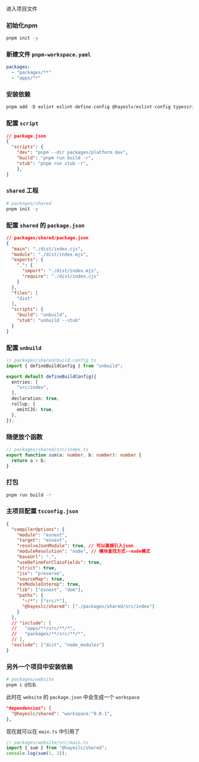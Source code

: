 进入项目文件



### 初始化npm

```bash
pnpm init -y
```

### 新建文件 `pnpm-workspace.yaml`

```yaml
packages:
  - "packages/**"
  - "apps/**"
```

### 安装依赖

```ts
pnpm add -D eslint eslint-define-config @hayeslv/eslint-config typescript unbuild
```

### 配置 `script`

```json
// package.json
{
  "scripts": {
  	"dev": "pnpm --dir packages/platform dev",
  	"build": "pnpm run build -r",
  	"stub": "pnpm run stub -r",
	},
}
```

### `shared` 工程

```bash
# packages/shared
pnpm init -y
```

### 配置 `shared` 的 `package.json`

```json
// packages/shared/package.json
{
  "main": "./dist/index.cjs",
  "module": "./dist/index.mjs",
  "exports": {
    ".": {
      "import": "./dist/index.mjs",
      "require": "./dist/index.cjs"
    }
  },
  "files": [
    "dist"
  ],
  "scripts": {
    "build": "unbuild",
    "stub": "unbuild --stub"
  }
}

```

### 配置 `unbuild`

```ts
// packages/shared/build.config.ts
import { defineBuildConfig } from "unbuild";

export default defineBuildConfig({
  entries: [
    "src/index",
  ],
  declaration: true,
  rollup: {
    emitCJS: true,
  },
});
```

### 随便放个函数

```ts
// packages/shared/src/index.ts
export function sum(a: number, b: number): number {
  return a + b;
}
```



### 打包

```bash
pnpm run build -r
```



### 主项目配置 `tsconfig.json`

```json
{
  "compilerOptions": {
    "module": "esnext",
    "target": "esnext",
    "resolveJsonModule": true, // 可以直接引入json
    "moduleResolution": "node", // 模块查找方式--node模式
    "baseUrl": ".",
    "useDefineForClassFields": true,
    "strict": true,
    "jsx": "preserve",
    "sourceMap": true,
    "esModuleInterop": true,
    "lib": ["esnext", "dom"],
    "paths": {
      "~/*": ["src/*"],
      "@hayeslc/shared": ["./packages/shared/src/index"]
    }
  },
  // "include": [
  //   "apps/**/src/**/*",
  //   "packages/**/src/**/*",
  // ],
  "exclude": ["dist", "node_modules"]
}
```



### 另外一个项目中安装依赖

```bash
# packages/website
pnpm i @包名 
```

此时在 `website` 的 `package.json` 中会生成一个 `workspace`

```json
"dependencies": {
  "@hayeslc/shared": "workspace:^0.0.1",
},
```

现在就可以在 `main.ts` 中引用了

```ts
// packages/website/src/main.ts
import { sum } from "@hayeslc/shared";
console.log(sum(1, 2));
```











